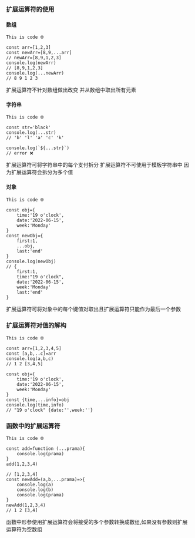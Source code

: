 ### 扩展运算符的使用
#### 数组

    This is code 🌐

    const arr=[1,2,3]
    const newArr=[8,9,...arr]
    // newArr=[8,9,1,2,3]
    console.log(newArr)
    // [8,9,1,2,3]
    console.log(...newArr)
    // 8 9 1 2 3
扩展运算符不针对数组做出改变 并从数组中取出所有元素


#### 字符串

    This is code 🌐
    
    const str='black'
    console.log(...str)
    // 'b' 'l' 'a' 'c' 'k'

    console.log(`${...str}`)
    // error ❌
扩展运算符可将字符串中的每个支付拆分
扩展运算符不可使用于模板字符串中 因为扩展运算符会拆分为多个值

#### 对象

    This is code 🌐

    const obj={
        time:'19 o'clock',
        date:'2022-06-15',
        week:'Monday'
    }
    const newObj={
        first:1,
        ...obj,
        last:'end'
    }
    console.log(newObj)
    // {
        first:1,
        time:"19 o'clock",
        date:'2022-06-15',
        week:'Monday'
        last:'end'
    }
扩展运算符可将对象中的每个键值对取出且扩展运算符只能作为最后一个参数

### 扩展运算符对值的解构

    This is code 🌐

    const arr=[1,2,3,4,5]
    const [a,b,..c]=arr
    console.log(a,b,c)
    // 1 2 [3,4,5]

    const obj={
        time:'19 o'clock',
        date:'2022-06-15',
        week:'Monday'
    }
    const {time,...info}=obj
    console.log(time,info)
    // "19 o'clock" {date:'',week:''}

### 函数中的扩展运算符

    This is code 🌐
    
    const add=function (...prama){
        console.log(prama)
    }
    add(1,2,3,4)

    // [1,2,3,4]
    const newAdd=(a,b,...prama)=>{
        console.log(a)
        console.log(b)
        console.log(prama)
    }
    newAdd(1,2,3,4)
    // 1 2 [3,4]
函数中形参使用扩展运算符会将接受的多个参数转换成数组,如果没有参数则扩展运算符为空数组
